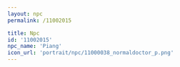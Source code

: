```yaml
---
layout: npc
permalink: /11002015

title: Npc
id: '11002015'
npc_name: 'Piang'
icon_url: 'portrait/npc/11000038_normaldoctor_p.png'
---
```

